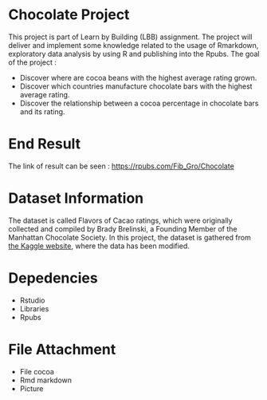 # Chocolate Project

This project is part of Learn by Building (LBB) assignment. The project will deliver and implement some knowledge related to the usage of Rmarkdown, exploratory data analysis by using R and publishing into the Rpubs. The goal of the project :

- Discover where are cocoa beans with the highest average rating grown.
- Discover which countries manufacture chocolate bars with the highest average rating.
- Discover the relationship between a cocoa percentage in chocolate bars and its rating.

# End Result 

The link of result can be seen : https://rpubs.com/Fib_Gro/Chocolate

# Dataset Information 

The dataset is called Flavors of Cacao ratings, which were originally collected and compiled by Brady Brelinski, a Founding Member of the Manhattan Chocolate Society. In this project, the dataset is gathered from [the Kaggle website](https://www.kaggle.com/rtatman/chocolate-bar-ratings), where the data has been modified. 

# Depedencies 

- Rstudio
- Libraries
- Rpubs

# File Attachment

- File cocoa
- Rmd markdown 
- Picture
